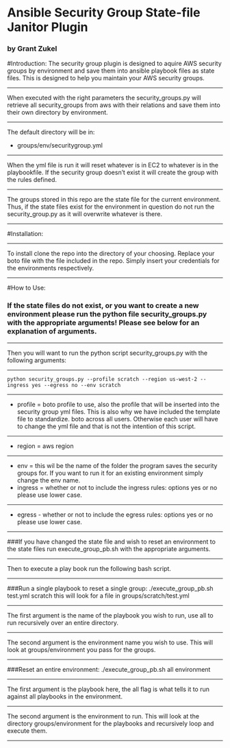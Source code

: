 # Ansible Security Group State-file Janitor Plugin
### by Grant Zukel

#Introduction:
The security group plugin is designed to aquire AWS security groups by environment and save them into ansible playbook files as state files. This is designed to help you maintain your AWS security groups.

----------

When executed with the right parameters the security_groups.py will retrieve all security_groups from aws with their relations and save them into their own directory by environment.


----------


The default directory will be in: 
 * groups/env/securitygroup.yml


----------


When the yml file is run it will reset whatever is in EC2 to whatever is in the playbookfile. If the security group doesn’t exist it will create the group with the rules defined.


----------


The groups stored in this repo are the state file for the current environment. Thus, if the state files exist for the environment in question do not run the security_group.py as it will overwrite whatever is there.


----------


#Installation:


----------


To install clone the repo into the directory of your choosing. Replace your boto file with the file included in the repo. Simply insert your credentials for the environments respectively.

----------



#How to Use:

### If the state files do not exist, or you want to create a new environment please run the python file security_groups.py with the appropriate arguments! Please see below for an explanation of arguments.

----------


Then you will want to run the python script security_groups.py with the following arguments:

----------


    python security_groups.py --profile scratch --region us-west-2 --ingress yes --egress no --env scratch

----------


 * profile = boto profile to use, also the profile that will be inserted into the security group yml files. This is also why we have included the template file to standardize. boto across all users. Otherwise each user will have to change the yml file and that is not the intention of this script.

----------


 * region = aws region

----------


* env = this wil be the name of the folder the program saves the security groups for. If you want to run it for an existing environment simply change the env name.
 * ingress = whether or not to include the ingress rules: options yes or no please use lower case.

----------


 * egress - whether or not to include the egress rules: options yes or no please use lower case.

----------


###If you have changed the state file and wish to reset an environment to the state files run execute_group_pb.sh with the appropriate arguments.

----------


Then to execute a play book run the following bash script.

----------


###Run a single playbook to reset a single group:
    ./execute_group_pb.sh test.yml scratch
this will look for a file in groups/scratch/test.yml

----------


The first argument is the name of the playbook you wish to run, use all to run recursively over an entire directory.

----------


The second argument is the environment name you wish to use. This will look at groups/environment you pass for the groups.

----------


###Reset an entire environment:
    ./execute_group_pb.sh all environment

----------


The first argument is the playbook here, the all flag is what tells it to run against all playbooks in the environment. 

----------


The second argument is the environment to run. This will look at the directory groups/environment for the playbooks and recursively loop and execute them.

----------


